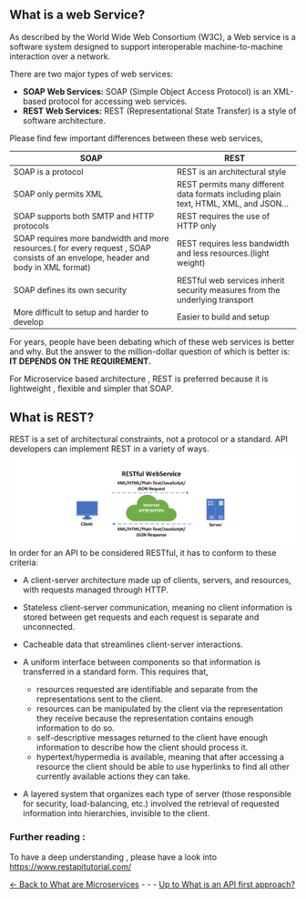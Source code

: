 ## What is a web Service?
As described by the World Wide Web Consortium (W3C), a Web service is a software system designed to support interoperable machine-to-machine interaction over a network. 

There are two major types of web services:
- **SOAP Web Services:** SOAP (Simple Object Access Protocol) is an XML-based protocol for accessing web services.
- **REST Web Services:** REST (Representational State Transfer) is a style of software architecture.

Please find few important differences between these web services,

| SOAP | REST |
| --- | ----------- |
| SOAP is a protocol | REST is an architectural style |
| SOAP only permits XML | REST permits many different data formats including plain text, HTML, XML, and JSON… |
| SOAP supports both SMTP and HTTP protocols | REST requires the use of HTTP only |
| SOAP requires more bandwidth and more resources.( for every request , SOAP consists of an envelope, header and body in XML format) | REST requires less bandwidth and less resources.(light weight) |
| SOAP defines its own security | RESTful web services inherit security measures from the underlying transport |
| More difficult to setup and harder to develop | Easier to build and setup |

For years, people have been debating which of these web services is better and why. But the answer to the million-dollar question of which is better is: **IT DEPENDS ON THE REQUIREMENT.**

For Microservice based architecture , REST is preferred because it is lightweight , flexible and simpler that SOAP.

## What is REST?
REST is a set of architectural constraints, not a protocol or a standard. API developers can implement REST in a variety of ways.
 ![RESTfuleService](./pictures/RestfulApi.png)
In order for an API to be considered RESTful, it has to conform to these criteria:

- A client-server architecture made up of clients, servers, and resources, with requests managed through HTTP.
- Stateless client-server communication, meaning no client information is stored between get requests and each request is separate and unconnected.
- Cacheable data that streamlines client-server interactions.
- A uniform interface between components so that information is transferred in a standard form. This requires that, 
    - resources requested are identifiable and separate from the representations sent to the client.
    - resources can be manipulated by the client via the representation they receive because the representation contains enough information to do so.
    - self-descriptive messages returned to the client have enough information to describe how the client should process it.
    - hypertext/hypermedia is available, meaning that after accessing a resource the client should be able to use hyperlinks to find all other currently available actions they can take.

 - A layered system that organizes each type of server (those responsible for security, load-balancing, etc.) involved the retrieval of requested information into hierarchies, invisible to the client.

### Further reading :
To have a deep understanding , please have a look into https://www.restapitutorial.com/ 




[<- Back to What are Microservices](./WhatAreMicroservices.md) - - - [Up to What is an API first approach?](APIFirstApproach.md)



